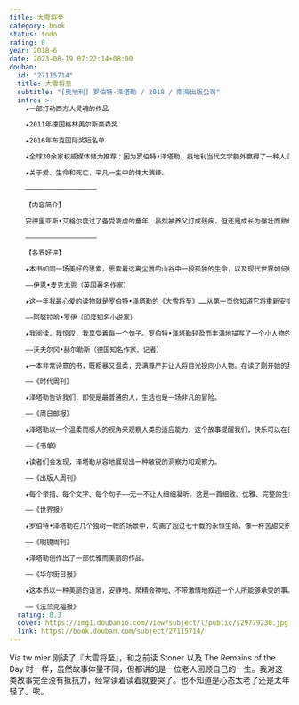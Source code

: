 ```yaml
---
title: 大雪将至
category: book
status: todo
rating: 0
year: 2018-6
date: 2023-08-19 07:22:14+08:00
douban:
  id: "27115714"
  title: 大雪将至
  subtitle: "[奥地利] 罗伯特·泽塔勒 / 2018 / 南海出版公司"
  intro: >-
    ★一部打动西方人灵魂的作品

    ★2011年德国格林美尔斯豪森奖

    ★2016年布克国际奖短名单

    ★全球30余家权威媒体倾力推荐：因为罗伯特•泽塔勒，奥地利当代文学额外赢得了一种人们再也不想放弃的声音。

    ★关于爱、生命和死亡，平凡一生中的伟大演绎。

    ——————————————————

    【内容简介】

    安德里亚斯•艾格尔度过了备受凌虐的童年，虽然被养父打成残疾，但还是成长为强壮而熟练的工人。他加入施工队，参与第一批高山索道的建设；与玛丽结婚过着安稳的日子，却被一次雪崩剥夺了拥有的一切；他经历过一场战争，在战俘营里待了八年的时间，见证过无数痛苦和死亡。他努力工作，也曾深爱过。在短暂而漫长的一生中，他多次与死亡擦肩而过，但他不曾怨恨，也没有怒火，而是平静地接受着降临到身上的一切，坚定地留下自己的足迹。

    ——————————————————

    【各界好评】

    ★本书如同一场美好的思索，思索着远离尘嚣的山谷中一段孤独的生命，以及现代世界如何缓缓地到来。

    ——伊恩•麦克尤恩（英国著名作家）

    ★这一年我最心爱的读物就是罗伯特•泽塔勒的《大雪将至》……从第一页你知道它将重新安排你的精神世界。这是一个令人惊叹、令人心碎的故事，它封装了一个变化、失去和恢复的世界。

    ——阿努拉哈•罗伊（印度知名小说家）

    ★我阅读，我惊叹，我享受着每一个句子。罗伯特•泽塔勒轻盈而丰满地描写了一个小人物的大感情。

    ——沃夫尔冈•赫尔勒斯（德国知名作家、记者）

    ★一本非常诗意的书，既粗暴又温柔，充满尊严并让人将目光投向小人物。在读了刚开始的那几页后，会舍不得将它放到一边，这证明文学并非依赖引起轰动的题材。

    ——《时代周刊》

    ★泽塔勒告诉我们，即使是最普通的人，生活也是一场非凡的冒险。

    ——《周日邮报》

    ★泽塔勒以一个温柔而感人的视角来观察人类的适应能力，这个故事提醒我们，快乐可以在日常生活和简单的事情中找到。

    ——《书单》

    ★读者们会发现，泽塔勒从容地展现出一种敏锐的洞察力和观察力。

    ——《出版人周刊》

    ★每个举措、每个文字、每个句子——无一不让人细细凝听。这是一首细致、优雅、完整的生命之歌。整个人沉静下来、不能自已，当故事中的悲伤突然止息，却又带来撕心裂肺的大笑和巨大的惊愕。

    ——《世界报》

    ★罗伯特•泽塔勒在几个独树一帜的场景中，勾画了超过七十载的永恒生命，像一杯苦甜交织的日落鸡尾酒。

    ——《明镜周刊》

    ★泽塔勒创作出了一部优雅而美丽的作品。

    ——《华尔街日报》

    ★这本书以一种美丽的语言，安静地、聚精会神地、不带激情地叙述一个人所能够承受的事。这是一位多么令人赞赏的作者，以一本令人无法忘怀的书如此深刻地感动人心。

    ——《法兰克福报》
  rating: 8.3
  cover: https://img1.doubanio.com/view/subject/l/public/s29779230.jpg
  link: https://book.douban.com/subject/27115714/
---
```


Via tw mier 刚读了『大雪将至』，和之前读 Stoner 以及 The Remains of the Day 时一样，虽然故事体量不同，但都讲的是一位老人回顾自己的一生。我对这类故事完全没有抵抗力，经常读着读着就要哭了。也不知道是心态太老了还是太年轻了。唉。
